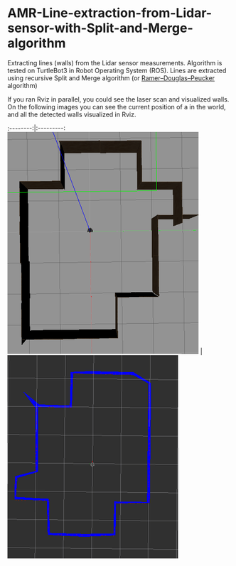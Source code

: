 # AMR-Line-extraction-from-Lidar-sensor-with-Split-and-Merge-algorithm
Extracting lines (walls) from the Lidar sensor measurements. Algorithm is tested on TurtleBot3 in Robot Operating System (ROS).
Lines are extracted using recursive Split and Merge algorithm (or [Ramer–Douglas–Peucker](https://en.wikipedia.org/wiki/Ramer%E2%80%93Douglas%E2%80%93Peucker_algorithm) algorithm)

If you ran Rviz in parallel, you could see the laser scan and visualized walls. On the following images you can see the current position of a in the world, and all the detected walls visualized in Rviz.

:--------:|:---------:
![Environment](https://github.com/Robotics-kosta/AMR-Line-extraction-from-Lidar-sensor-with-Split-and-Merge-algorithm/blob/master/src/images%20example/environment.png) |
![Detected_Lines](https://github.com/Robotics-kosta/AMR-Line-extraction-from-Lidar-sensor-with-Split-and-Merge-algorithm/blob/master/src/images%20example/detectedLines.png)


